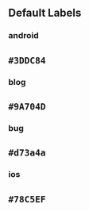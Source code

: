 ## Default Labels

### android
`#3DDC84`
------

### blog
`#9A704D`
------

### bug
`#d73a4a`
------

### ios
`#78C5EF`
------

